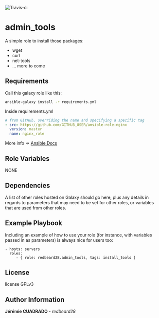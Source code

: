 ![Travis-ci](https://api.travis-ci.org/redbeard28/redbeard28.admin_tools.svg?branch=master)

admin_tools
=========

A simple role to install those packages:
  * wget
  * curl
  * net-tools
  * ... more to come

Requirements
------------

Call this galaxy role  like this:

````bash
ansible-galaxy install -r requirements.yml 
````

Inside requirements.yml
````yaml
# from GitHub, overriding the name and specifying a specific tag
- src: https://github.com/GITHUB_USER/ansible-role-nginx
  version: master
  name: nginx_role
````

More info => [Ansible Docs](https://docs.ansible.com/ansible-container/roles/access.html)

Role Variables
--------------

NONE

Dependencies
------------

A list of other roles hosted on Galaxy should go here, plus any details in
regards to parameters that may need to be set for other roles, or variables that
are used from other roles.

Example Playbook
----------------

Including an example of how to use your role (for instance, with variables
passed in as parameters) is always nice for users too:

    - hosts: servers
      roles:
         - { role: redbeard28.admin_tools, tags: install_tools }

License
-------

license GPLv3

Author Information
------------------

**Jérémie CUADRADO** - *redbeard28*

